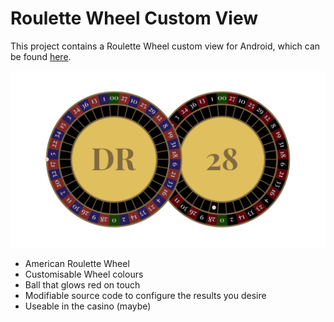 # Roulette Wheel Custom View

This project contains a Roulette Wheel custom view for Android, which can be found [here](app/src/main/java/tsugumi/seii/bankai/jennao/RouletteWheelView.kt).
 
![Roulette Wheel Custom View Preview](roulette_wheel_custom_view.png)

- American Roulette Wheel
- Customisable Wheel colours
- Ball that glows red on touch
- Modifiable source code to configure the results you desire
- Useable in the casino (maybe)

